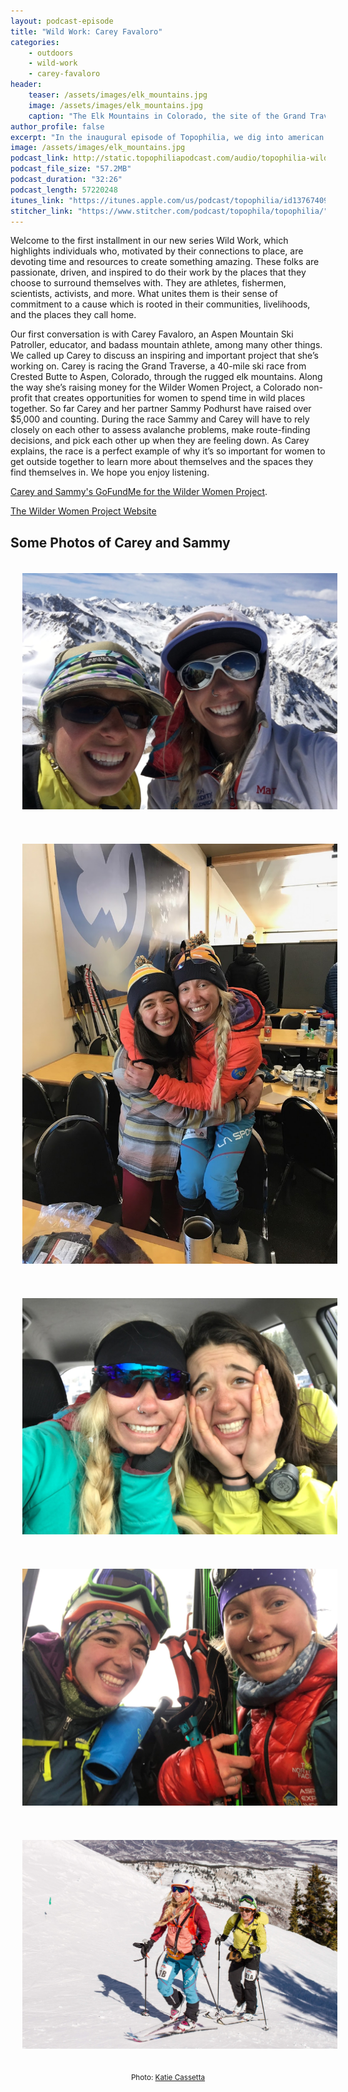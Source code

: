 ```yaml
---
layout: podcast-episode
title: "Wild Work: Carey Favaloro"
categories:
    - outdoors
    - wild-work
    - carey-favaloro
header:
    teaser: /assets/images/elk_mountains.jpg
    image: /assets/images/elk_mountains.jpg
    caption: "The Elk Mountains in Colorado, the site of the Grand Traverse ski race."
author_profile: false
excerpt: "In the inaugural episode of Topophilia, we dig into american Wilderness, past and future."
image: /assets/images/elk_mountains.jpg
podcast_link: http://static.topophiliapodcast.com/audio/topophilia-wild-work-carey-favaloro-final.mp3
podcast_file_size: "57.2MB"
podcast_duration: "32:26"
podcast_length: 57220248
itunes_link: "https://itunes.apple.com/us/podcast/topophilia/id1376740928"
stitcher_link: "https://www.stitcher.com/podcast/topophila/topophilia/"
---
```


<style>
  .buffer {padding: 19px}
</style>

Welcome to the first installment in our new series Wild Work, which highlights individuals who, motivated by their connections to place, are devoting time and resources to create something amazing. These folks are passionate, driven, and inspired to do their work by the places that they choose to surround themselves with. They are athletes, fishermen, scientists, activists, and more. What unites them is their sense of commitment to a cause which is rooted in their communities, livelihoods, and the places they call home.

Our first conversation is with Carey Favaloro, an Aspen Mountain Ski Patroller, educator, and badass mountain athlete, among many other things. We called up Carey to discuss an inspiring and important project that she’s working on. Carey is racing the Grand Traverse, a 40-mile ski race from Crested Butte to Aspen, Colorado, through the rugged elk mountains. Along the way she’s raising money for the Wilder Women Project, a Colorado non-profit that creates opportunities for women to spend time in wild places together. So far Carey and her partner Sammy Podhurst have raised over $5,000 and counting. During the race Sammy and Carey will have to rely closely on each other to assess avalanche problems, make route-finding decisions, and pick each other up when they are feeling down. As Carey explains, the race is a perfect example of why it’s so important for women to get outside together to learn more about themselves and the spaces they find themselves in. We hope you enjoy listening.

[Carey and Sammy's GoFundMe for the Wilder Women Project](https://www.gofundme.com/wilder-women-unite).

[The Wilder Women Project Website](https://www.wilderwomenproject.org/)



## Some Photos of Carey and Sammy

<div>
  <p><img class='buffer' src="/assets/images/carey_sammy_0.JPG"></p>
  <p><img class='buffer' src="/assets/images/carey_sammy_1.JPG"></p>
  <p><img class='buffer' src="/assets/images/carey_sammy_2.JPG"></p>
  <p><img class='buffer' src="/assets/images/carey_sammy_3.JPG"></p>
  <p><img class = 'buffer' src='/assets/images/carey_sammy_po4.jpg'><p style='margin: 0 auto; text-align: center'><small>Photo: <a href="https://www.katiecassetta.com/">Katie Cassetta</a></small></p></p>

</div>
